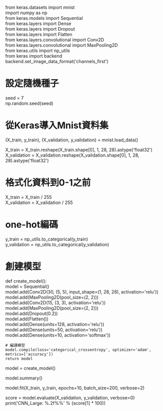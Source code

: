 
 
from keras.datasets import mnist  
import numpy as np  
from keras.models import Sequential  
from keras.layers import Dense  
from keras.layers import Dropout  
from keras.layers import Flatten  
from keras.layers.convolutional import  Conv2D  
from keras.layers.convolutional import MaxPooling2D  
from keras.utils import np_utils  
from keras import backend  
backend.set_image_data_format('channels_first')  


# 設定隨機種子  
seed = 7  
np.random.seed(seed)  

# 從Keras導入Mnist資料集  
(X_train, y_train), (X_validation, y_validation) = mnist.load_data()  
  
X_train = X_train.reshape(X_train.shape[0], 1, 28, 28).astype('float32')  
X_validation = X_validation.reshape(X_validation.shape[0], 1, 28, 28).astype('float32')  

# 格式化資料到0-1之前  
X_train = X_train / 255  
X_validation = X_validation / 255  

# one-hot編碼  
y_train = np_utils.to_categorical(y_train)  
y_validation = np_utils.to_categorical(y_validation)  
  
# 創建模型  
def create_model():  
    model = Sequential()  
    model.add(Conv2D(30, (5, 5), input_shape=(1, 28, 28), activation='relu'))  
    model.add(MaxPooling2D(pool_size=(2, 2)))  
    model.add(Conv2D(15, (3, 3), activation='relu'))  
    model.add(MaxPooling2D(pool_size=(2, 2)))  
    model.add(Dropout(0.2))  
    model.add(Flatten())  
    model.add(Dense(units=128, activation='relu'))  
    model.add(Dense(units=50, activation='relu'))  
    model.add(Dense(units=10, activation='softmax'))  

    # 編譯模型  
    model.compile(loss='categorical_crossentropy', optimizer='adam', metrics=['accuracy'])  
    return model  

model = create_model()  

model.summary()  

model.fit(X_train, y_train, epochs=10, batch_size=200, verbose=2)  

score = model.evaluate(X_validation, y_validation, verbose=0)  
print('CNN_Large: %.2f%%' % (score[1] * 100))  



